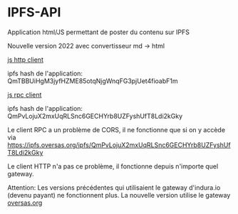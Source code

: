 # IPFS-API

Application html/JS permettant de poster du contenu sur IPFS


Nouvelle version 2022 avec convertisseur md -> html

[js http client](https://ipfs.oversas.org/ipfs/QmTBBUiHgM3jyfHZME85otqNjgWnqFG3pjUet4fioabF1m)

ipfs hash de l'application: QmTBBUiHgM3jyfHZME85otqNjgWnqFG3pjUet4fioabF1m

[js rpc client](https://ipfs.oversas.org/ipfs/QmPvLojuX2mxUqRLSnc6GECHYrb8UZFyshUfT8Ldi2kGky)

ipfs hash de l'application: QmPvLojuX2mxUqRLSnc6GECHYrb8UZFyshUfT8Ldi2kGky



Le client RPC a un problème de CORS, il ne fonctionne que si on y accède via https://ipfs.oversas.org/ipfs/QmPvLojuX2mxUqRLSnc6GECHYrb8UZFyshUfT8Ldi2kGky

Le client HTTP n'a pas ce problème, il fonctionne depuis n'importe quel gateway.


Attention: Les versions précédentes qui utilisaient le gateway d'indura.io (devenu payant) ne fonctionnent plus. La nouvelle version utilise le gateway [oversas.org](https://oversas.org)


